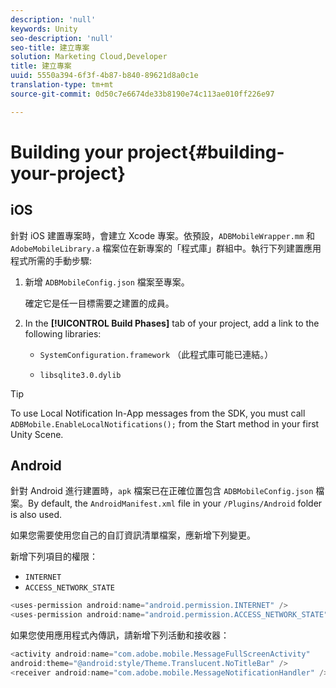 ```yaml
---
description: 'null'
keywords: Unity
seo-description: 'null'
seo-title: 建立專案
solution: Marketing Cloud,Developer
title: 建立專案
uuid: 5550a394-6f3f-4b87-b840-89621d8a0c1e
translation-type: tm+mt
source-git-commit: 0d50c7e6674de33b8190e74c113ae010ff226e97

---
```



# Building your project{#building-your-project}

## iOS

針對 iOS 建置專案時，會建立 Xcode 專案。依預設，`ADBMobileWrapper.mm` 和 `AdobeMobileLibrary.a` 檔案位在新專案的「程式庫」群組中。執行下列建置應用程式所需的手動步驟:

1. 新增 `ADBMobileConfig.json` 檔案至專案。

   確定它是任一目標需要之建置的成員。

1. In the **[!UICONTROL Build Phases]** tab of your project, add a link to the following libraries:

   * `SystemConfiguration.framework`
（此程式庫可能已連結。）

   * `libsqlite3.0.dylib`

>[!TIP]
>
>To use Local Notification In-App messages from the SDK, you must call `ADBMobile.EnableLocalNotifications();` from the Start method in your first Unity Scene.

## Android

針對 Android 進行建置時，`apk` 檔案已在正確位置包含 `ADBMobileConfig.json` 檔案。By default, the `AndroidManifest.xml` file in your `/Plugins/Android` folder is also used.

如果您需要使用您自己的自訂資訊清單檔案，應新增下列變更。

新增下列項目的權限：

* `INTERNET`
* `ACCESS_NETWORK_STATE`

```java
<uses-permission android:name="android.permission.INTERNET" />
<uses-permission android:name="android.permission.ACCESS_NETWORK_STATE" />
```

如果您使用應用程式內傳訊，請新增下列活動和接收器：

```java
<activity android:name="com.adobe.mobile.MessageFullScreenActivity"  
android:theme="@android:style/Theme.Translucent.NoTitleBar" />
<receiver android:name="com.adobe.mobile.MessageNotificationHandler" />
```
